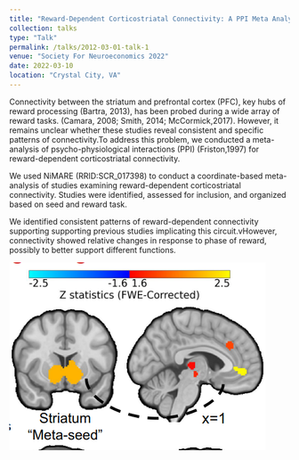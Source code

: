 ```yaml
---
title: "Reward-Dependent Corticostriatal Connectivity: A PPI Meta Analysis"
collection: talks
type: "Talk"
permalink: /talks/2012-03-01-talk-1
venue: "Society For Neuroeconomics 2022"
date: 2022-03-10
location: "Crystal City, VA"
---
```


Connectivity between the  striatum and prefrontal cortex (PFC), key hubs of reward processing (Bartra, 2013), has been probed during a wide array of reward tasks. (Camara, 2008; Smith, 2014; McCormick,2017). However, it remains unclear whether these studies reveal consistent and specific patterns of connectivity.To address this problem, we conducted a meta-analysis of psycho-physiological interactions (PPI) (Friston,1997) for reward-dependent corticostriatal connectivity.

We used NiMARE (RRID:SCR_017398) to conduct a coordinate-based meta-analysis of studies examining reward-dependent corticostriatal connectivity. Studies were identified, assessed for inclusion, and organized based on seed and reward task.

We identified consistent patterns of reward-dependent connectivity supporting supporting previous studies implicating this circuit.vHowever, connectivity showed relative changes in response to phase of reward, possibly to better support different functions.
 
![PPI Meta](images/NeuroEcon-22_talk.png
)



